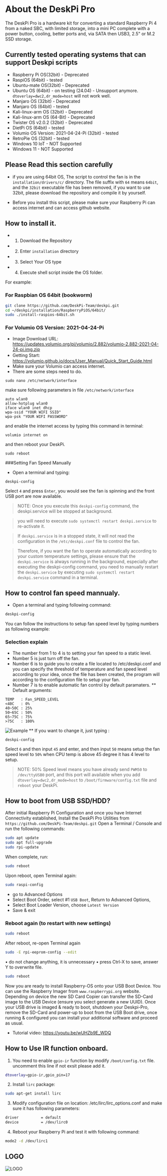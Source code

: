 # About the DeskPi Pro

The DeskPi Pro is a hardware kit for converting a standard Raspberry Pi 4 from a naked SBC, with limited storage, into a mini PC complete with a power button, cooling, better ports and, via SATA then USB3, 2.5" or M.2 SSD storage.

## Currently tested operating systems that can support Deskpi scripts
* Raspberry Pi OS(32bit) - Deprecated 
* RaspiOS (64bit) - tested 
* Ubuntu-mate OS(32bit) - Deprecated 
* Ubuntu OS (64bit) - on testing (24.04) - Unsupport anymore. `dtoverlay=dwc2,dr_mode=host` will not work well. 
* Manjaro OS (32bit) - Deprecated 
* Manjaro OS (64bit) - tested
* Kali-linux-arm OS (32bit) - Deprecated
* Kali-linux-arm OS (64-Bit) - Deprecated 
* Twister OS v2.0.2 (32bit) - Deprecated 
* DietPi OS (64bit) - tested
* Volumio OS Version: 2021-04-24-Pi (32bit) - tested 
* RetroPie OS (32bit) - tested
* Windows 10 IoT - NOT Supported 
* Windows 11 - NOT Supported  

## Please Read this section carefully
* if you are using 64bit OS, The script to control the fan is in the `installation/drivers/c/` directory. The file suffix with `64` means `64bit`, and the `32bit` executable file has been removed, if you want to use 32bit, please download the repository and compile it by yourself. 

* Before you install this script, please make sure your Raspberry Pi can access internet and can access github website.

## How to install it.
* 1. Download the Repository 
* 2. Enter `installation` directory 
* 3. Select Your OS type
* 4. Execute shell script inside the OS folder.

For example: 

### For Raspbian OS 64bit (bookworm)
```bash 
git clone https://github.com/DeskPi-Team/deskpi.git 
cd ~/deskpi/installation/RaspberryPiOS/64bit/
sudo ./install-raspios-64bit.sh 
```

### For Volumio OS Version: 2021-04-24-Pi
* Image Download URL: https://updates.volumio.org/pi/volumio/2.882/volumio-2.882-2021-04-24-pi.img.zip
* Getting Start:　https://volumio.github.io/docs/User_Manual/Quick_Start_Guide.html
* Make sure your Volumio can access internet. 
* There are some steps need to do.
```
sudo nano /etc/network/interface
```
make sure following parameters in file `/etc/network/interface` 
```
auto wlan0 
allow-hotplug wlan0 
iface wlan0 inet dhcp
wpa-ssid "YOUR WIFI SSID"
wpa-psk "YOUR WIFI PASSWORD"
```
and enable the internet access by typing this command in terminal:
```
volumio internet on
```
and then reboot your DeskPi.
```
sudo reboot
```

###Setting Fan Speed Manually
* Open a terminal and typing: 
```
deskpi-config
```
Select `4` and press `Enter`, you would see the fan is spinning and the front USB port are now available.

> NOTE: Once you execute this `deskpi-config` command, the deskpi.service will be stopped at background.

> you will need to execute `sudo systemctl restart deskpi.service` to re-activate it. 

> If `deskpi.service` is in a stopped state, it will not read the configuration in the `/etc/deskpi.conf` file to control the fan. 

> Therefore, if you want the fan to operate automatically according to your custom temperature settings, please ensure that the `deskpi.service` is always running in the background, especially after executing the deskpi-config command, you need to manually restart the `deskpi.service` by executing `sudo systemctl restart deskpi.service` command in a terminal. 


## How to control fan speed mannualy.
* Open a terminal and typing following command:
```bash
deskpi-config
```
You can follow the instructions to setup fan speed level by typing numbers as
following example:
### Selection explain
* The number from 1 to 4 is to setting your fan speed to a static level.
* Number 5 is just turn off the fan.
* Number 6 is to guide you to create a file located to /etc/deskpi.conf and you
can specify the threshold of temperature and fan speed level according to your
idea, once the file has been created, the program will according to the
configuration file to setup your fan.
* Number 7 is to enable automatic fan control by default paramaters. 
** Default arguments:  
```
TEMP   : Fan_SPEED_LEVEL
<40C   : 0%  
40~50C : 25%  
50~65C : 50%  
65~75C : 75%  
>75C   : 100%  
```
![Example](https://raw.githubusercontent.com/DeskPi-Team/deskpi/master/imgs/deskpi-config-snap.jpg)
** If you want to change it, just typing :
```
deskpi-config
```
Select `6` and then input `45` and enter, and then input `50` means setup the fan speed level to `50%` when CPU temp is above 45 degree it has 4 level to setup.

> NOTE: 50% Speed level means you have already send `PWM50` to `/dev/ttyUSB0` port, and this port will available when you add `dtoverlay=dwc2,dr_mode=host` to `/boot/firmware/config.txt` file and `reboot` your DeskPi. 


## How to boot from USB SSD/HDD?
After initial Raspberry Pi Configuration and once you have Internet Connectivity established, Install the DeskPi Pro Utilities from `https://github.com/DeskPi-Team/deskpi.git`
Open a Terminal / Console and run the following commands:  
```bash 
sudo apt update
sudo apt full-upgrade
sudo rpi-update
```
When complete, run:
```bash
sudo reboot
```
Upon reboot, open Terminal again:
```bash
sudo raspi-config
```
* go to Advanced Options 
* Select Boot Order, select #1 `USB Boot`, Return to Advanced Options,
* Select Boot Loader Version, choose `Latest Version`
* Save & exit

### Reboot again (to restart with new settings)
```bash
sudo reboot 
```
After reboot, re-open Terminal again
```bash
sudo -E rpi-eeprom-config --edit
```
•	do not change anything, it is unnecessary
•	press Ctrl-X to save, answer Y to overwrite file.
```bash
sudo reboot    
```
Now you are ready to install Raspberry-OS onto your USB Boot Device.
You can use the Raspberry Imager from `www.raspberrypi.org` website. 
Depending on device the new SD Card Copier can transfer the SD-Card image to the USB Device (ensure you select generate a new UUID). 
Once your USB drive is imaged & ready to boot, shutdown your Deskpi-Pro, remove the SD-Card and power-up to boot from the USB Boot drive, once running & configured you can install your additional software and proceed as usual. 
<br>
* Tutorial video: https://youtu.be/wUHZb9E_WDQ  <br>

## How to Use IR function onboard.
1. You need to enable `gpio-ir` function by modify `/boot/config.txt` file.
uncomment this line if not exsit please add it.
```bash
dtoverlay=gpio-ir,gpio_pin=17 
```
2. Install `lirc` package:
```bash
sudo apt-get install lirc
```
3. Modify configuration file on location: /etc/lirc/lirc_options.conf and make sure it has following parameters:
```bash
driver          = default
device          = /dev/lirc0
```
4. Reboot your Raspberry Pi and test it with following command:
```bash
mode2 -d /dev/lirc1
```
## LOGO
![LOGO](https://raw.githubusercontent.com/DeskPi-Team/deskpi/master/imgs/deskpilogo1.png)
